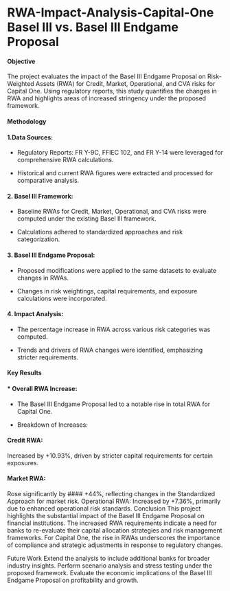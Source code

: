 # RWA-Impact-Analysis-Capital-One Basel III vs. Basel III Endgame Proposal

#### Objective

The project evaluates the impact of the Basel III Endgame Proposal on Risk-Weighted Assets (RWA) for Credit, Market, Operational, and CVA risks for Capital One. Using regulatory reports, this study quantifies the changes in RWA and highlights areas of increased stringency under the proposed framework.

#### Methodology
#### 1.Data Sources:

* Regulatory Reports: FR Y-9C, FFIEC 102, and FR Y-14 were leveraged for comprehensive RWA calculations.

* Historical and current RWA figures were extracted and processed for comparative analysis.
#### 2. Basel III Framework:

* Baseline RWAs for Credit, Market, Operational, and CVA risks were computed under the existing Basel III framework.

* Calculations adhered to standardized approaches and risk categorization.
  
#### 3. Basel III Endgame Proposal:

* Proposed modifications were applied to the same datasets to evaluate changes in RWAs.

* Changes in risk weightings, capital requirements, and exposure calculations were incorporated.

#### 4. Impact Analysis:

* The percentage increase in RWA across various risk categories was computed.

* Trends and drivers of RWA changes were identified, emphasizing stricter requirements.

#### Key Results

#### * Overall RWA Increase:

* The Basel III Endgame Proposal led to a notable rise in total RWA for Capital One.
  
* Breakdown of Increases:

#### Credit RWA: 
Increased by +10.93%, driven by stricter capital requirements for certain exposures.

#### Market RWA: 
Rose significantly by #### +44%, reflecting changes in the Standardized Approach for market risk.
Operational RWA: Increased by +7.36%, primarily due to enhanced operational risk standards.
Conclusion
This project highlights the substantial impact of the Basel III Endgame Proposal on financial institutions. The increased RWA requirements indicate a need for banks to re-evaluate their capital allocation strategies and risk management frameworks. For Capital One, the rise in RWAs underscores the importance of compliance and strategic adjustments in response to regulatory changes.

Future Work
Extend the analysis to include additional banks for broader industry insights.
Perform scenario analysis and stress testing under the proposed framework.
Evaluate the economic implications of the Basel III Endgame Proposal on profitability and growth.
